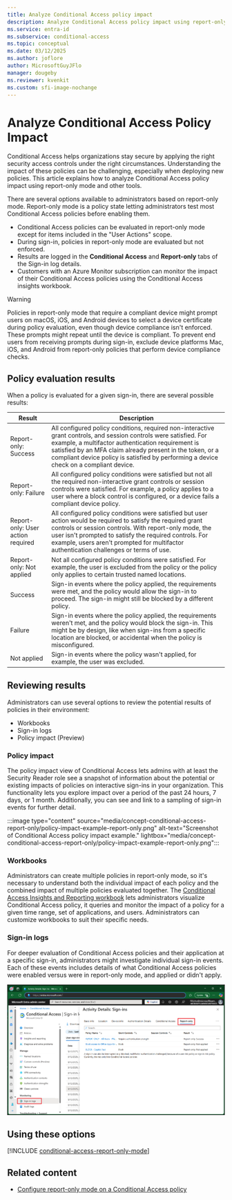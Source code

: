 ```yaml
---
title: Analyze Conditional Access policy impact
description: Analyze Conditional Access policy impact using report-only mode and other tools.
ms.service: entra-id
ms.subservice: conditional-access
ms.topic: conceptual
ms.date: 03/12/2025
ms.author: joflore
author: MicrosoftGuyJFlo
manager: dougeby
ms.reviewer: kvenkit
ms.custom: sfi-image-nochange
---
```

# Analyze Conditional Access Policy Impact

Conditional Access helps organizations stay secure by applying the right security access controls under the right circumstances. Understanding the impact of these policies can be challenging, especially when deploying new policies. This article explains how to analyze Conditional Access policy impact using report-only mode and other tools.

There are several options available to administrators based on report-only mode. Report-only mode is a policy state letting administrators test most Conditional Access policies before enabling them.

- Conditional Access policies can be evaluated in report-only mode except for items included in the "User Actions" scope.
- During sign-in, policies in report-only mode are evaluated but not enforced.
- Results are logged in the **Conditional Access** and **Report-only** tabs of the Sign-in log details.
- Customers with an Azure Monitor subscription can monitor the impact of their Conditional Access policies using the Conditional Access insights workbook.

> [!WARNING]
> Policies in report-only mode that require a compliant device might prompt users on macOS, iOS, and Android devices to select a device certificate during policy evaluation, even though device compliance isn't enforced. These prompts might repeat until the device is compliant. To prevent end users from receiving prompts during sign-in, exclude device platforms Mac, iOS, and Android from report-only policies that perform device compliance checks.

<a name='policy-results'></a>

## Policy evaluation results

When a policy is evaluated for a given sign-in, there are several possible results:

| Result | Description |
| --- | --- |
| Report-only: Success | All configured policy conditions, required non-interactive grant controls, and session controls were satisfied. For example, a multifactor authentication requirement is satisfied by an MFA claim already present in the token, or a compliant device policy is satisfied by performing a device check on a compliant device. |
| Report-only: Failure | All configured policy conditions were satisfied but not all the required non-interactive grant controls or session controls were satisfied. For example, a policy applies to a user where a block control is configured, or a device fails a compliant device policy. |
| Report-only: User action required | All configured policy conditions were satisfied but user action would be required to satisfy the required grant controls or session controls. With report-only mode, the user isn't prompted to satisfy the required controls. For example, users aren't prompted for multifactor authentication challenges or terms of use.   |
| Report-only: Not applied | Not all configured policy conditions were satisfied. For example, the user is excluded from the policy or the policy only applies to certain trusted named locations. |
| Success | Sign-in events where the policy applied, the requirements were met, and the policy would allow the sign-in to proceed. The sign-in might still be blocked by a different policy. |
| Failure | Sign-in events where the policy applied, the requirements weren't met, and the policy would block the sign-in. This might be by design, like when sign-ins from a specific location are blocked, or accidental when the policy is misconfigured. |
| Not applied | Sign-in events where the policy wasn't applied, for example, the user was excluded. | 

## Reviewing results

Administrators can use several options to review the potential results of policies in their environment:

- Workbooks
- Sign-in logs
- Policy impact (Preview)

<a name='policy-impact-preview'></a>
### Policy impact

The policy impact view of Conditional Access lets admins with at least the Security Reader role see a snapshot of information about the potential or existing impacts of policies on interactive sign-ins in your organization. This functionality lets you explore impact over a period of the past 24 hours, 7 days, or 1 month. Additionally, you can see and link to a sampling of sign-in events for further detail.

:::image type="content" source="media/concept-conditional-access-report-only/policy-impact-example-report-only.png" alt-text="Screenshot of Conditional Access policy impact example." lightbox="media/concept-conditional-access-report-only/policy-impact-example-report-only.png":::

<a name='conditional-access-insights-workbook'></a>

### Workbooks

Administrators can create multiple policies in report-only mode, so it's necessary to understand both the individual impact of each policy and the combined impact of multiple policies evaluated together. The [Conditional Access Insights and Reporting workbook](howto-conditional-access-insights-reporting.md) lets administrators visualize Conditional Access policy, it queries and monitor the impact of a policy for a given time range, set of applications, and users. Administrators can customize workbooks to suit their specific needs.

### Sign-in logs

For deeper evaluation of Conditional Access policies and their application at a specific sign-in, administrators might investigate individual sign-in events. Each of these events includes details of what Conditional Access policies were enabled versus were in report-only mode, and applied or didn't apply. 

![Screenshot showing the report-only tab in a sign-in log.](./media/concept-conditional-access-report-only/report-only-detail-in-sign-in-log.png)

## Using these options


[!INCLUDE [conditional-access-report-only-mode](../../includes/conditional-access-report-only-mode.md)]

## Related content

- [Configure report-only mode on a Conditional Access policy](howto-conditional-access-insights-reporting.md)
